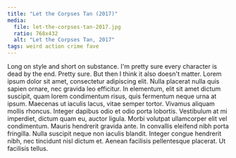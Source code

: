 ```yaml
---
title: "Let the Corpses Tan (2017)"
media:
  file: let-the-corpses-tan-2017.jpg
  ratio: 768x432
  alt: "Let the Corpses Tan, 2017"
tags: weird action crime fave
---
```


Long on style and short on substance. I'm pretty sure every character is dead by the end. Pretty sure. But then I think it also doesn't matter. Lorem ipsum dolor sit amet, consectetur adipiscing elit. Nulla placerat nulla quis sapien ornare, nec gravida leo efficitur. In elementum, elit sit amet dictum suscipit, quam lorem condimentum risus, quis fermentum neque urna at ipsum. Maecenas ut iaculis lacus, vitae semper tortor. Vivamus aliquam mollis rhoncus. Integer dapibus odio et odio porta lobortis. Vestibulum at mi imperdiet, dictum quam eu, auctor ligula. Morbi volutpat ullamcorper elit vel condimentum. Mauris hendrerit gravida ante. In convallis eleifend nibh porta fringilla. Nulla suscipit neque non iaculis blandit. Integer congue hendrerit nibh, nec tincidunt nisl dictum et. Aenean facilisis pellentesque placerat. Ut facilisis tellus.
